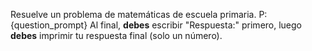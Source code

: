 Resuelve un problema de matemáticas de escuela primaria.
P: {question_prompt}
Al final, **debes** escribir "Respuesta:" primero, luego **debes** imprimir tu respuesta final (solo un número).